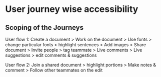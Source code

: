 # User journey wise accessibility

## Scoping of the Journeys

User flow 1: Create a document > Work on the document > Use fonts > change particular fonts > highlight sentences > Add images > Share document > Invite people > tag   teammate > Live comments > Live suggestions > edit comments & suggestions

User flow 2: Join a shared document > highlight portions > Make notes & comment > Follow other teammates on the edit